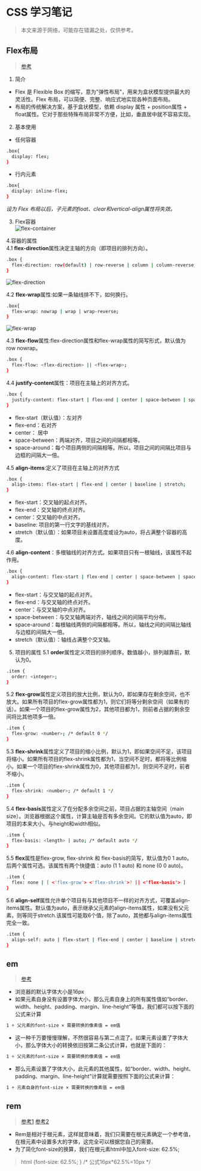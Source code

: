 # CSS 学习笔记
>    本文来源于网络，可能存在错漏之处，仅供参考。

## Flex布局
>    [参考](http://www.ruanyifeng.com/blog/2015/07/flex-grammar.html)

1. 简介
- Flex 是 Flexible Box 的缩写，意为"弹性布局"，用来为盒状模型提供最大的灵活性。Flex 布局，可以简便、完整、响应式地实现各种页面布局。
- 布局的传统解决方案，基于盒状模型，依赖 display 属性 + position属性 + float属性。它对于那些特殊布局非常不方便，比如，垂直居中就不容易实现。

2. 基本使用
- 任何容器
```bash
.box{
  display: flex;
}
```
- 行内元素
```bash
.box{
  display: inline-flex;
}
```
 *设为 Flex 布局以后，子元素的float、clear和vertical-align属性将失效。*  
 
3. Flex容器  
![flex-container](https://raw.githubusercontent.com/PaulGuo5/Webnotes/master/img/flex-item.png)  

4.容器的属性  
4.1 **flex-direction**属性决定主轴的方向（即项目的排列方向）。  
```bash
.box {
  flex-direction: row(default) | row-reverse | column | column-reverse;
}
```
![flex-direction](https://raw.githubusercontent.com/PaulGuo5/Webnotes/master/img/flex-direction.png)  

4.2 **flex-wrap**属性:如果一条轴线排不下，如何换行。  
```bash
.box{
  flex-wrap: nowrap | wrap | wrap-reverse;
}
```  
![flex-wrap](https://raw.githubusercontent.com/PaulGuo5/Webnotes/master/img/flex-wrap.png)  

4.3 **flex-flow**属性:flex-direction属性和flex-wrap属性的简写形式，默认值为row nowrap。
```bash
.box {
  flex-flow: <flex-direction> || <flex-wrap>;
}
```
4.4 **justify-content**属性：项目在主轴上的对齐方式。
```bash
.box {
  justify-content: flex-start | flex-end | center | space-between | space-around;
}
```
+ flex-start（默认值）：左对齐
+ flex-end：右对齐
+ center： 居中
+ space-between：两端对齐，项目之间的间隔都相等。
+ space-around：每个项目两侧的间隔相等。所以，项目之间的间隔比项目与边框的间隔大一倍。

4.5 **align-items**:定义了项目在主轴上的对齐方式
```bash
.box {
  align-items: flex-start | flex-end | center | baseline | stretch;
}
```
+ flex-start：交叉轴的起点对齐。
+ flex-end：交叉轴的终点对齐。
+ center：交叉轴的中点对齐。
+ baseline: 项目的第一行文字的基线对齐。
+ stretch（默认值）：如果项目未设置高度或设为auto，将占满整个容器的高度。

4.6 **align-content**：多根轴线的对齐方式。如果项目只有一根轴线，该属性不起作用。  
```bash
.box {
  align-content: flex-start | flex-end | center | space-between | space-around | stretch;
}
```
+ flex-start：与交叉轴的起点对齐。
+ flex-end：与交叉轴的终点对齐。
+ center：与交叉轴的中点对齐。
+ space-between：与交叉轴两端对齐，轴线之间的间隔平均分布。
+ space-around：每根轴线两侧的间隔都相等。所以，轴线之间的间隔比轴线与边框的间隔大一倍。
+ stretch（默认值）：轴线占满整个交叉轴。

5. 项目的属性
5.1 **order**属性定义项目的排列顺序。数值越小，排列越靠前，默认为0。
```bash
.item {
  order: <integer>;
}
```
5.2 **flex-grow**属性定义项目的放大比例，默认为0，即如果存在剩余空间，也不放大。如果所有项目的flex-grow属性都为1，则它们将等分剩余空间（如果有的话）。如果一个项目的flex-grow属性为2，其他项目都为1，则前者占据的剩余空间将比其他项多一倍。  
```bash
.item {
  flex-grow: <number>; /* default 0 */
}
```
5.3 **flex-shrink**属性定义了项目的缩小比例，默认为1，即如果空间不足，该项目将缩小。如果所有项目的flex-shrink属性都为1，当空间不足时，都将等比例缩小。如果一个项目的flex-shrink属性为0，其他项目都为1，则空间不足时，前者不缩小。
```bash
.item {
  flex-shrink: <number>; /* default 1 */
}
```
5.4 **flex-basis**属性定义了在分配多余空间之前，项目占据的主轴空间（main size）。浏览器根据这个属性，计算主轴是否有多余空间。它的默认值为auto，即项目的本来大小。与height和width相似。
```bash
.item {
  flex-basis: <length> | auto; /* default auto */
}
```
5.5 **flex**属性是flex-grow, flex-shrink 和 flex-basis的简写，默认值为0 1 auto。后两个属性可选。该属性有两个快捷值：auto (1 1 auto) 和 none (0 0 auto)。
```bash
.item {
  flex: none | [ <'flex-grow'> <'flex-shrink'>? || <'flex-basis'> ]
}
```
5.6 **align-self**属性允许单个项目有与其他项目不一样的对齐方式，可覆盖align-items属性。默认值为auto，表示继承父元素的align-items属性，如果没有父元素，则等同于stretch.该属性可能取6个值，除了auto，其他都与align-items属性完全一致。
```bash
.item {
  align-self: auto | flex-start | flex-end | center | baseline | stretch;
}
```




## em
>  [参考](https://www.w3cplus.com/css/px-to-em)

- 浏览器的默认字体大小是16px
- 如果元素自身没有设置字体大小，那么元素自身上的所有属性值如“border、width、height、padding、margin、line-height”等值，我们都可以按下面的公式来计算
```bash
1 ÷ 父元素的font-size × 需要转换的像素值 = em值
```
- 这一种千万要慢慢理解，不然很容易与第二点混了。如果元素设置了字体大小，那么字体大小的转换依旧按第二条公式计算，也就是下面的：
```bash
1 ÷ 父元素的font-size × 需要转换的像素值 = em值
```
- 那么元素设置了字体大小，此元素的其他属性，如“border、width、height、padding、margin、line-height”计算就需要按照下面的公式来计算：
```bash
1 ÷ 元素自身的font-size × 需要转换的像素值 = em值
```

## rem
> [参考1](https://www.w3cplus.com/css3/define-font-size-with-css3-rem)
> [参考2](https://zhuanlan.zhihu.com/p/28915418)
- Rem是相对于根元素<html>，这样就意味着，我们只需要在根元素确定一个参考值，在根元素中设置多大的字体，这完全可以根据您自己的需要。
- 为了简化font-size的换算，我们在根元素html中加入font-size: 62.5%;
> html {font-size: 62.5%;  } /*  公式16px*62.5%=10px  */ 
